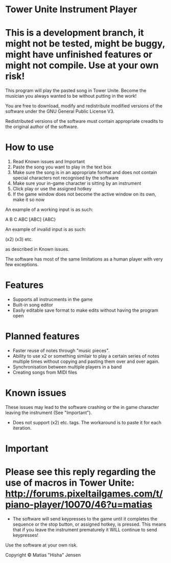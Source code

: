 # Tower Unite Instrument Player
# This is a development branch, it might not be tested, might be buggy, might have unfinished features or might not compile. Use at your own risk!

This program will play the pasted song in Tower Unite. Become the musician you always wanted to be without putting in the work!

You are free to download, modify and redistribute modified versions of the software under the GNU General Public License V3.

Redistributed versions of the software must contain appropriate creadits to the original author of the software.

# How to use
1. Read Known issues and Important
2. Paste the song you want to play in the text box
3. Make sure the song is in an appropriate format and does not contain special characters not recognised by the software
4. Make sure your in-game character is sitting by an instrument 
5. Click play or use the assigned hotkey
6. If the game window does not become the active window on its own, make it so now

An example of a working input is as such:

A B C ABC [ABC] {ABC}

An example of invalid input is as such:

(x2) (x3) etc.

as described in Known issues.

The software has most of the same limitations as a human player with very few exceptions.

# Features
* Supports all instrucments in the game
* Built-in song editor
* Easily editable save format to make edits without having the program open

# Planned features
* Faster reuse of notes through "music pieces".
* Ability to use x2 or something similair to play a certain series of notes multiple times without copying and pasting them over and over again.
* Synchronisation between multiple players in a band
* Creating songs from MIDI files

# Known issues
These issues may lead to the software crashing or the in game character leaving the instrument (See "Important").

* Does not support (x2) etc. tags. The workaround is to paste it for each iteration.

# Important

# Please see this reply regarding the use of macros in Tower Unite: http://forums.pixeltailgames.com/t/piano-player/10070/46?u=matias

* The software will send keypresses to the game until it completes the sequence or the stop button, or assigned hotkey, is pressed.
This means that if you leave the instrument prematurely it WILL continue to send keypresses!

Use the software at your own risk.

Copyright © Matias "Hisha" Jensen
